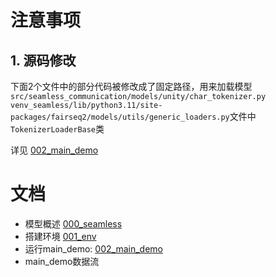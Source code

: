 
# 注意事项
## 1. 源码修改
下面2个文件中的部分代码被修改成了固定路径，用来加载模型
`src/seamless_communication/models/unity/char_tokenizer.py`
`venv_seamless/lib/python3.11/site-packages/fairseq2/models/utils/generic_loaders.py`文件中`TokenizerLoaderBase`类

详见 [002_main_demo](./docs/adapt/002_main_demo.md)

# 文档
- 模型概述 [000_seamless](./docs/adapt/000_seamless.md)
- 搭建环境 [001_env](./docs/adapt/001_env.md)
- 运行main_demo: [002_main_demo](./docs/adapt/002_main_demo.md)
- main_demo数据流

